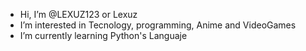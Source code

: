 - Hi, I’m @LEXUZ123 or Lexuz
- I’m interested in Tecnology, programming, Anime and VideoGames
- I’m currently learning Python's Languaje



